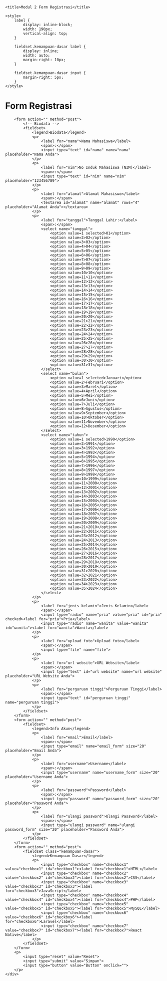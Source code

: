 <!DOCTYPE html>
<html>

<head>
    <meta charset="UTF-8">
    <meta name="viewport" content="width=device-width, initial-scale=1.0">

    <title>Modul 2 Form Registrasi</title>

    <style>
        label {
            display: inline-block;
            width: 190px; 
            vertical-align: top;
        }

        fieldset.kemampuan-dasar label {
            display: inline;
            width: auto;
            margin-right: 10px; 
        }

        fieldset.kemampuan-dasar input {
            margin-right: 5px;
        }
    </style>
</head>

<body>
    <h1>Form Registrasi</h1> 
    <div>
        
        <form action="" method="post">
            <!-- Biodata -->
            <fieldset>
                <legend>Biodata</legend>
                <p>
                    <label for="nama">Nama Mahasiswa</label>
                    <span>:</span>
                    <input type="text" id="nama" name="nama" placeholder="Nama Anda">
                </p>
                <p>
                    <label for="nim">No Induk Mahasiswa (NIM)</label>
                    <span>:</span>
                    <input type="text" id="nim" name="nim" placeholder="123456789">
                </p>
                <p>
                    <label for="alamat">Alamat Mahasiswa</label>
                    <span>:</span>
                    <textarea id="alamat" name="alamat" rows="4" placeholder="Alamat Anda"></textarea>
                </p>
                <p>
                    <label for="tanggal">Tanggal Lahir:</label>
                    <span>:</span>
                    <select name="tanggal">
                        <option value=1 selected>01</option>
                        <option value=2>02</option>
                        <option value=3>03</option>
                        <option value=4>04</option>
                        <option value=5>05</option>
                        <option value=6>06</option>
                        <option value=7>07</option>
                        <option value=8>08</option>
                        <option value=9>09</option>
                        <option value=10>10</option>
                        <option value=11>11</option>
                        <option value=12>12</option>
                        <option value=13>13</option>
                        <option value=14>14</option>
                        <option value=15>15</option>
                        <option value=16>16</option>
                        <option value=17>17</option>
                        <option value=18>18</option>
                        <option value=19>19</option>
                        <option value=20>20</option>
                        <option value=21>21</option>
                        <option value=22>22</option>
                        <option value=23>23</option>
                        <option value=24>24</option>
                        <option value=25>25</option>
                        <option value=26>26</option>
                        <option value=27>27</option>
                        <option value=28>28</option>
                        <option value=29>29</option>
                        <option value=30>30</option>
                        <option value=31>31</option>
                    </select>
                    <select name="bulan">
                        <option value=1 selected>Januari</option>
                        <option value=2>Februari</option>
                        <option value=3>Maret</option>
                        <option value=4>April</option>
                        <option value=5>Mei</option>
                        <option value=6>Juni</option>
                        <option value=7>Juli</option>
                        <option value=8>Agustus</option>
                        <option value=9>September</option>
                        <option value=10>Oktober</option>
                        <option value=11>November</option>
                        <option value=12>Desember</option>
                    </select>
                    <select name="tahun">
                        <option value=1 selected>1990</option>
                        <option value=2>1991</option>
                        <option value=3>1992</option>
                        <option value=4>1993</option>
                        <option value=5>1994</option>
                        <option value=6>1995</option>
                        <option value=7>1996</option>
                        <option value=8>1997</option>
                        <option value=9>1998</option>
                        <option value=10>1999</option>
                        <option value=11>2000</option>
                        <option value=12>2001</option>
                        <option value=13>2002</option>
                        <option value=14>2003</option>
                        <option value=15>2004</option>
                        <option value=16>2005</option>
                        <option value=17>2006</option>
                        <option value=18>2007</option>
                        <option value=19>2008</option>
                        <option value=20>2009</option>
                        <option value=21>2010</option>
                        <option value=22>2011</option>
                        <option value=23>2012</option>
                        <option value=24>2013</option>
                        <option value=25>2014</option>
                        <option value=26>2015</option>
                        <option value=27>2016</option>
                        <option value=28>2017</option>
                        <option value=29>2018</option>
                        <option value=30>2019</option>
                        <option value=31>2020</option>
                        <option value=32>2021</option>
                        <option value=33>2022</option>
                        <option value=34>2023</option>
                        <option value=35>2024</option>
                    </select>
                </p>     
                <p>
                    <label for="jenis kelamin">Jenis Kelamin</label>
                    <span>:</span>
                    <input type="radio" name="pria" value="pria" id="pria" checked><label for="pria">Pria</label>
                    <input type="radio" name="wanita" value="wanita" id="wanita"><label for="wanita">Wanita</label>
                </p>
                <p>
                    <label for="upload foto">Upload foto</label>
                    <span>:</span>
                    <input type="file" name="file">
                </p>
                <p>
                    <label for="url website">URL Website</label>
                    <span>:</span>
                    <input type="text" id="url website" name="url website" placeholder="URL Website Anda">
                </p>
                <p>
                    <label for="perguruan tinggi">Perguruan Tinggi</label>
                    <span>:</span>
                    <input type="text" id="perguruan tinggi" name="perguruan tinggi">
                </p>
            </fieldset>
        </form>
        <form action="" method="post">
            <fieldset>
                <legend>Info Akun</legend>
                <p>
                    <label for="email">Email</label>
                    <span>:</span>
                    <input type="email" name="email_form" size="20" placeholder="Email Anda">
                </p>
                <p>
                    <label for="username">Username</label>
                    <span>:</span>
                    <input type="username" name="username_form" size="20" placeholder="Username Anda">
                </p>
                <p>
                    <label for="password">Password</label>
                    <span>:</span>
                    <input type="password" name="password_form" size="20" placeholder="Password Anda">
                </p>
                <p>
                    <label for="ulangi password">Ulangi Password</label>
                    <span>:</span>
                    <input type="ulangi password" name="ulangi password_form" size="20" placeholder="Password Anda">
                </p>
            </fieldset>
        </form>
        <form action="" method="post">
            <fieldset class="kemampuan-dasar">
                <legend>Kemampuan Dasar</legend>
                <p>
                    <input type="checkbox" name="checkbox1" value="checkbox1" id="checkbox1"><label for="checkbox1">HTML</label>
                    <input type="checkbox" name="checkbox2" value="checkbox2" id="checkbox2"><label for="checkbox2">CSS</label>
                    <input type="checkbox" name="checkbox3" value="checkbox3" id="checkbox3"><label for="checkbox3">JavaScript</label>
                    <input type="checkbox" name="checkbox4" value="checkbox4" id="checkbox4"><label for="checkbox4">PHP</label>
                    <input type="checkbox" name="checkbox5" value="checkbox5" id="checkbox5"><label for="checkbox5">MySQL</label>
                    <input type="checkbox" name="checkbox6" value="checkbox6" id="checkbox6"><label for="checkbox6">Laravel</label>
                    <input type="checkbox" name="checkbox7" value="checkbox7" id="checkbox7"><label for="checkbox7">React Native</label>
                </p>
            </fieldset>
        </form>
        <p>
            <input type="reset" value="Reset">
            <input type="submit" value="Simpan">
            <input type="button" value="Button" onclick="">
        </p>
    </div>
</body>
</html>
